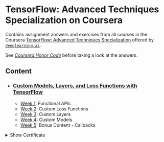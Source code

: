 # TensorFlow: Advanced Techniques Specialization on Coursera

Contains assignment answers and exercises from all courses in the Coursera [TensorFlow: Advanced Techniques Specialization](https://www.coursera.org/specializations/tensorflow-advanced-techniques) offered by [`deeplearning.ai`](https://www.deeplearning.ai/courses/tensorflow-advanced-techniques-specialization/).

See <i>[Coursera Honor Code](https://www.coursera.support/s/article/209818863-Coursera-Honor-Code?language=en_US)</i> before taking a look at the answers.

## Content
- ### [Custom Models, Layers, and Loss Functions with TensorFlow](https://github.com/CheesyFrappe/deeplearning.ai-advanced-tensorflow/tree/master/1.%20Custom%20Models%2C%20Layers%20and%20Loss%20Functions)
  * [Week 1](https://github.com/CheesyFrappe/deeplearning.ai-advanced-tensorflow/tree/master/1.%20Custom%20Models%2C%20Layers%20and%20Loss%20Functions/Week1): Functional APIs
  * [Week 2](https://github.com/CheesyFrappe/deeplearning.ai-advanced-tensorflow/tree/master/1.%20Custom%20Models%2C%20Layers%20and%20Loss%20Functions/Week2): Custom Loss Functions
  * [Week 3](https://github.com/CheesyFrappe/deeplearning.ai-advanced-tensorflow/tree/master/1.%20Custom%20Models%2C%20Layers%20and%20Loss%20Functions/Week3): Custom Layers
  * [Week 4](https://github.com/CheesyFrappe/deeplearning.ai-advanced-tensorflow/tree/master/1.%20Custom%20Models%2C%20Layers%20and%20Loss%20Functions/Week4): Custom Models
  * [Week 5](https://github.com/CheesyFrappe/deeplearning.ai-advanced-tensorflow/tree/master/1.%20Custom%20Models%2C%20Layers%20and%20Loss%20Functions/Week5): Bonus Content - Callbacks

<details>
      <summary>Show Certificate</summary>
           <img src="https://github.com/CheesyFrappe/deeplearning.ai-advanced-tensorflow/assets/80858788/f266b61a-d003-4926-a530-34b009e27049" alt="Advanced TensorFlow C1 Certificate">
</details>
